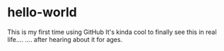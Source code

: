 # hello-world
This is my first time using GitHub
It's kinda cool to finally see this in real life....
.... after hearing about it for ages.
